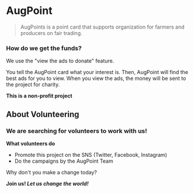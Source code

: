 # AugPoint
>AugPoints is a point card that supports organization for farmers and producers on fair trading.
### How do we get the funds?

We use the "view the ads to donate" feature.

You tell the AugPoint card what your interest is. Then, AugPoint will find the best ads for you to view. When you view the ads, the money will be sent 
to the project for charity.

**This is a non-profit project**

## About Volunteering
### We are searching for volunteers to work with us!
**What volunteers do**
* Promote this project on the SNS (Twitter, Facebook, Instagram)
* Do the campaigns by the AugPoint Team

Why don't you make a change today?

**Join us! _Let us change the world!_**
